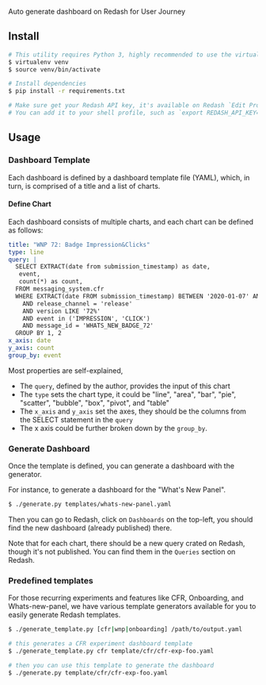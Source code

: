 Auto generate dashboard on Redash for User Journey

## Install

```sh
# This utility requires Python 3, highly recommended to use the virtual environment
$ virtualenv venv 
$ source venv/bin/activate

# Install dependencies
$ pip install -r requirements.txt

# Make sure get your Redash API key, it's available on Redash `Edit Profile -> Settings -> API Key`
# You can add it to your shell profile, such as `export REDASH_API_KEY="your_api_key"`.

```

## Usage

### Dashboard Template

Each dashboard is defined by a dashboard template file (YAML), which, in turn, is comprised of 
a title and a list of charts.

#### Define Chart

Each dashboard consists of multiple charts, and each chart can be defined as follows:

```yaml
title: "WNP 72: Badge Impression&Clicks"
type: line
query: |
  SELECT EXTRACT(date from submission_timestamp) as date,
   event,
   count(*) as count,
  FROM messaging_system.cfr
  WHERE EXTRACT(date FROM submission_timestamp) BETWEEN '2020-01-07' AND '2020-02-10'
    AND release_channel = 'release'
    AND version LIKE '72%'
    AND event in ('IMPRESSION', 'CLICK')
    AND message_id = 'WHATS_NEW_BADGE_72'
  GROUP BY 1, 2
x_axis: date
y_axis: count
group_by: event
```

Most properties are self-explained,
* The `query`, defined by the author, provides the input of this chart
* The `type` sets the chart type, it could be "line", "area", "bar", "pie", "scatter", "bubble", "box", "pivot", and "table"
* The `x_axis` and `y_axis` set the axes, they should be the columns from the SELECT statement in the `query`
* The x axis could be further broken down by the `group_by`.

### Generate Dashboard

Once the template is defined, you can generate a dashboard with the generator.

For instance, to generate a dashboard for the "What's New Panel".

```sh
$ ./generate.py templates/whats-new-panel.yaml
```

Then you can go to Redash, click on `Dashboards` on the top-left, you should find the new dashboard (already published) there.

Note that for each chart, there should be a new query crated on Redash, though it's not published. You can find them in the `Queries` section on Redash.

### Predefined templates

For those recurring experiments and features like CFR, Onboarding, and Whats-new-panel, we have various template generators available for you to easily generate Redash templates.

```sh
$ ./generate_template.py [cfr|wnp|onboarding] /path/to/output.yaml

# this generates a CFR experiment dashboard template
$ ./generate_template.py cfr template/cfr/cfr-exp-foo.yaml

# then you can use this template to generate the dashboard
$ ./generate.py template/cfr/cfr-exp-foo.yaml
```
